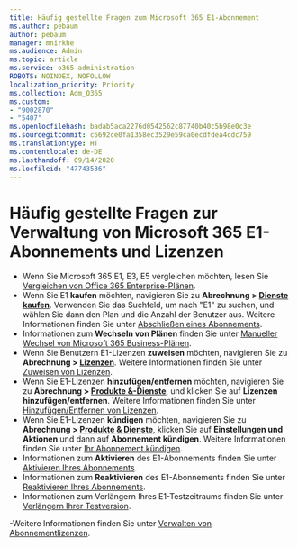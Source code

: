 ```yaml
---
title: Häufig gestellte Fragen zum Microsoft 365 E1-Abonnement
ms.author: pebaum
author: pebaum
manager: mnirkhe
ms.audience: Admin
ms.topic: article
ms.service: o365-administration
ROBOTS: NOINDEX, NOFOLLOW
localization_priority: Priority
ms.collection: Adm_O365
ms.custom:
- "9002870"
- "5407"
ms.openlocfilehash: badab5aca2276d0542562c87740b40c5b98e0c3e
ms.sourcegitcommit: c6692ce0fa1358ec3529e59ca0ecdfdea4cdc759
ms.translationtype: HT
ms.contentlocale: de-DE
ms.lasthandoff: 09/14/2020
ms.locfileid: "47743536"
---
```

# <a name="microsoft-365-e1-subscription-and-license-management-faq"></a>Häufig gestellte Fragen zur Verwaltung von Microsoft 365 E1-Abonnements und Lizenzen

- Wenn Sie Microsoft 365 E1, E3, E5 vergleichen möchten, lesen Sie [Vergleichen von Office 365 Enterprise-Plänen](https://www.microsoft.com/microsoft-365/business/compare-more-office-365-for-business-plans).
- Wenn Sie E1 **kaufen** möchten, navigieren Sie zu **Abrechnung > [Dienste kaufen](https://go.microsoft.com/fwlink/p/?linkid=868433)**. Verwenden Sie das Suchfeld, um nach "E1" zu suchen, und wählen Sie dann den Plan und die Anzahl der Benutzer aus. Weitere Informationen finden Sie unter [Abschließen eines Abonnements](https://docs.microsoft.com/microsoft-365/commerce/buy-another-subscription?view=o365-worldwide).
- Informationen zum **Wechseln von Plänen** finden Sie unter [Manueller Wechsel von Microsoft 365 Business-Plänen](https://docs.microsoft.com/microsoft-365/commerce/subscriptions/switch-plans-manually?view=o365-worldwide).
- Wenn Sie Benutzern E1-Lizenzen **zuweisen** möchten, navigieren Sie zu **Abrechnung > [Lizenzen](https://go.microsoft.com/fwlink/p/?linkid=842264)**. Weitere Informationen finden Sie unter [Zuweisen von Lizenzen](https://docs.microsoft.com/microsoft-365/admin/manage/assign-licenses-to-users?view=o365-worldwide).
- Wenn Sie E1-Lizenzen **hinzufügen/entfernen** möchten, navigieren Sie zu **Abrechnung > [Produkte &-Dienste](https://go.microsoft.com/fwlink/p/?linkid=842054)**, und klicken Sie auf **Lizenzen hinzufügen/entfernen**. Weitere Informationen finden Sie unter [Hinzufügen/Entfernen von Lizenzen](https://docs.microsoft.com/microsoft-365/commerce/licenses/buy-licenses?view=o365-worldwide#add-or-remove-licenses-for-your-business-subscription). 
- Wenn Sie E1-Lizenzen **kündigen** möchten, navigieren Sie zu **Abrechnung > [Produkte & Dienste](https://go.microsoft.com/fwlink/p/?linkid=842054)**, klicken Sie auf **Einstellungen und Aktionen** und dann auf **Abonnement kündigen**. Weitere Informationen finden Sie unter [Ihr Abonnement kündigen](https://docs.microsoft.com/microsoft-365/commerce/subscriptions/cancel-your-subscription).
- Informationen zum **Aktivieren** des E1-Abonnements finden Sie unter [Aktivieren Ihres Abonnements](https://docs.microsoft.com/alchemyinsights/activate-your-office-365-subscription).
- Informationen zum **Reaktivieren** des E1-Abonnements finden Sie unter [Reaktivieren Ihres Abonnements](https://docs.microsoft.com/alchemyinsights/reactivate-your-subscription).
- Informationen zum Verlängern Ihres E1-Testzeitraums finden Sie unter [Verlängern Ihrer Testversion](https://docs.microsoft.com/alchemyinsights/extend-your-trial-for-office-365-for-business).

-Weitere Informationen finden Sie unter [Verwalten von Abonnementlizenzen](https://docs.microsoft.com/microsoft-365/commerce/licenses/buy-licenses?view=o365-worldwide#add-or-remove-licenses-for-your-business-subscription).
